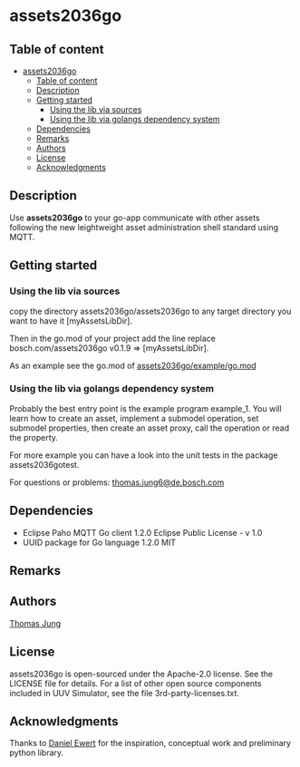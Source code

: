 # assets2036go

## Table of content 
- [assets2036go](#assets2036go)
  - [Table of content](#table-of-content)
  - [Description](#description)
  - [Getting started](#getting-started)
    - [Using the lib via sources](#using-the-lib-via-sources)
    - [Using the lib via golangs dependency system](#using-the-lib-via-golangs-dependency-system)
  - [Dependencies](#dependencies)
  - [Remarks](#remarks)
  - [Authors](#authors)
  - [License](#license)
  - [Acknowledgments](#acknowledgments)

## Description

Use **assets2036go** to your go-app communicate with other assets following the new leightweight asset administration shell standard using MQTT. 

## Getting started

### Using the lib via sources 

copy the directory assets2036go/assets2036go to any target directory you want to have it [myAssetsLibDir]. 

Then in the go.mod of your project add the line 
replace bosch.com/assets2036go v0.1.9 => [myAssetsLibDir]. 

As an example see the go.mod of [assets2036go/example/go.mod](./example/go.mod)


### Using the lib via golangs dependency system

Probably the best entry point is the example program example_1. You will learn how to create an asset, implement a submodel operation, set submodel properties, then create an asset proxy, call the operation or read the property. 

For more example you can have a look into the unit tests in the package assets2036gotest. 

For questions or problems: thomas.jung6@de.bosch.com

## Dependencies

- Eclipse Paho MQTT Go client	1.2.0	Eclipse Public License - v 1.0
- UUID package for Go language	1.2.0	MIT


## Remarks

## Authors

[Thomas Jung](mailto:thomas.jung6@de.bosch.com)

## License

assets2036go is open-sourced under the Apache-2.0 license. See the LICENSE file for details.
For a list of other open source components included in UUV Simulator, see the file 3rd-party-licenses.txt.

## Acknowledgments

Thanks to [Daniel Ewert](https://github.com/DaEwe/) for the inspiration, conceptual work and preliminary python library. 
